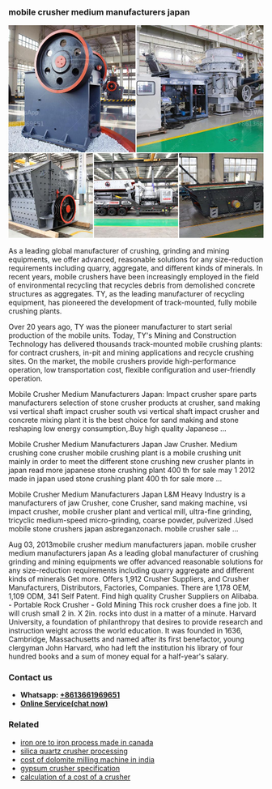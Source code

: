 <h3>mobile crusher medium manufacturers japan</h3><img src='1708587103.jpg' alt=''><p>As a leading global manufacturer of crushing, grinding and mining equipments, we offer advanced, reasonable solutions for any size-reduction requirements including quarry, aggregate, and different kinds of minerals. In recent years, mobile crushers have been increasingly employed in the field of environmental recycling that recycles debris from demolished concrete structures as aggregates. TY, as the leading manufacturer of recycling equipment, has pioneered the development of track-mounted, fully mobile crushing plants.</p><p>Over 20 years ago, TY was the pioneer manufacturer to start serial production of the mobile units. Today, TY's Mining and Construction Technology has delivered thousands track-mounted mobile crushing plants: for contract crushers, in-pit and mining applications and recycle crushing sites. On the market, the mobile crushers provide high-performance operation, low transportation cost, flexible configuration and user-friendly operation.</p><p>Mobile Crusher Medium Manufacturers Japan: Impact crusher spare parts manufacturers selection of stone crusher products at crusher, sand making vsi vertical shaft impact crusher south vsi vertical shaft impact crusher and concrete mixing plant it is the best choice for sand making and stone reshaping low energy consumption,.Buy high quality Japanese ...</p><p>Mobile Crusher Medium Manufacturers Japan Jaw Crusher. Medium crushing cone crusher mobile crushing plant is a mobile crushing unit mainly in order to meet the different stone crushing new crusher plants in japan read more japanese stone crushing plant 400 th for sale may 1 2012 made in japan used stone crushing plant 400 th for sale more ...</p><p>Mobile Crusher Medium Manufacturers Japan L&M Heavy Industry is a manufacturers of jaw Crusher, cone Crusher, sand making machine, vsi impact crusher, mobile crusher plant and vertical mill, ultra-fine grinding, tricyclic medium-speed micro-grinding, coarse powder, pulverized .Used mobile stone crushers japan asbreganzonach. mobile crusher sale ...</p><p>Aug 03, 2013mobile crusher medium manufacturers japan. mobile crusher medium manufacturers japan As a leading global manufacturer of crushing grinding and mining equipments we offer advanced reasonable solutions for any size-reduction requirements including quarry aggregate and different kinds of minerals Get more. Offers 1,912 Crusher Suppliers, and Crusher Manufacturers, Distributors, Factories, Companies. There are 1,178 OEM, 1,109 ODM, 341 Self Patent. Find high quality Crusher Suppliers on Alibaba. - Portable Rock Crusher - Gold Mining This rock crusher does a fine job. It will crush small 2 in. X 2in. rocks into dust in a matter of a minute. Harvard University, a foundation of philanthropy that desires to provide research and instruction weight across the world education. It was founded in 1636, Cambridge, Massachusetts and named after its first benefactor, young clergyman John Harvard, who had left the institution his library of four hundred books and a sum of money equal for a half-year's salary.</p><h3>Contact us</h3><ul><li><strong>Whatsapp:&nbsp;<a href="https://wa.me/8613661969651">+8613661969651</a></strong></li><li><a href="https://swt.shibang-china.com/?git&amp;zhl&amp;mobile crusher medium manufacturers japan"><strong>Online Service(chat now)</strong></a></li></ul><h3>Related</h3><ul><li><a href='iron ore to iron process made in canada.md'>iron ore to iron process made in canada</a></li><li><a href='silica quartz crusher processing.md'>silica quartz crusher processing</a></li><li><a href='cost of dolomite milling machine in india.md'>cost of dolomite milling machine in india</a></li><li><a href='gypsum crusher specification.md'>gypsum crusher specification</a></li><li><a href='calculation of a cost of a crusher.md'>calculation of a cost of a crusher</a></li></ul>